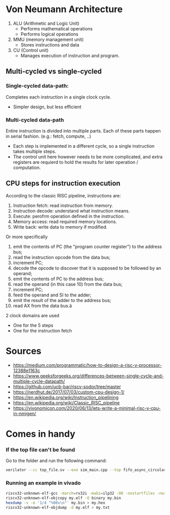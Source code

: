 # Von Neumann Architecture
1. ALU (Arithmetic and Logic Unit)
    - Performs mathematical operations
    - Performs logical operations
2. MMU (memory management unit)
    - Stores instructions and data
3. CU (Control unit)
    - Manages execution of instruction and program.

## Multi-cycled vs single-cycled
### Single-cycled data-path: 
Completes each instruction in a single clock cycle.
- Simpler design, but less efficient

### Multi-cycled data-path
Entire instruction is divided into multiple parts. Each of these parts happen in serial fashion. (e.g.: fetch, compute, ..)
- Each step is implemented in a different cycle, so a single instruction takes multiple steps.
- The control unit here however needs to be more complicated, and extra registers are requierd to hold the results for later operation / computation.

## CPU steps for instruction execution
According to the classic RISC pipeline, instructions are:
1. Instruction fetch: read instruction from memory.
2. Instruction decode: understand what instruction means.
3. Execute: perofrm operation defined in the instruction.
4. Memory access: read required memory locations.
5. Write back: write data to memory if modified.

Or more specifically 
1. emit the contents of PC (the "program counter register") to the address bus;
2. read the instruction opcode from the data bus;
3. increment PC;
4. decode the opcode to discover that it is supposed to be followed by an operand;
5. emit the contents of PC to the address bus;
6. read the operand (in this case 10) from the data bus;
7. increment PC;
8. feed the operand and SI to the adder;
9. emit the result of the adder to the address bus;
10. read AX from the data bus.ä


2 clock domains are used
- One for the 5 steps
- One for the instruction fetch


# Sources
- https://medium.com/programmatic/how-to-design-a-risc-v-processor-12388e1163c
- https://www.geeksforgeeks.org/differences-between-single-cycle-and-multiple-cycle-datapath/
- https://github.com/ucb-bar/riscv-sodor/tree/master
- https://nerdhut.de/2017/07/03/custom-cpu-design-1/
- https://en.wikipedia.org/wiki/Instruction_pipelining
- https://en.wikipedia.org/wiki/Classic_RISC_pipeline
- https://vivonomicon.com/2020/06/13/lets-write-a-minimal-risc-v-cpu-in-nmigen/

# Comes in handy
### If the top file can't be found
Go to the folder and run the following command:

```bash
verilator --cc top_file.sv --exe sim_main.cpp --top fifo_async_circular_parallel_tb -o sim
```

### Running an example in vivado
```bash
riscv32-unknown-elf-gcc -march=rv32i -mabi=ilp32 -O0 -nostartfiles -nostdlib -T link.ld *.S -o my.elf
riscv32-unknown-elf-objcopy my.elf -O binary my.bin
hexdump -v -e '1/4 "%08x\n"' my.bin > my.hex
riscv32-unknown-elf-objdump -d my.elf > my.txt
```